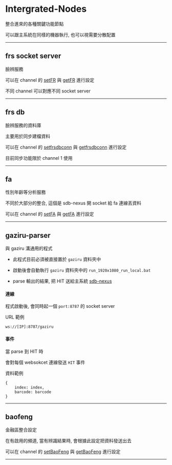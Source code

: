 
# Intergrated-Nodes

整合進來的各種關鍵功能節點

可以跟主系統在同樣的機器執行, 也可以視需要分散配置

---

## frs socket server 

臉辨服務

可以在 channel 的 [setFR](https://github.com/Org08/sdb-nexus/blob/master/docs/API/SrAPI/Channel.md#setFR) 與 [getFR](https://github.com/Org08/sdb-nexus/blob/master/docs/API/SrAPI/Channel.md#getFR) 進行設定

不同 channel 可以對應不同 socket server

---

## frs db

臉辨服務的資料庫

主要用於同步建檔資料

可以在 channel 的 [setfrsdbconn](https://github.com/Org08/sdb-nexus/blob/master/docs/API/SrAPI/Channel.md#setfrsdbconn) 與 [getfrsdbconn](https://github.com/Org08/sdb-nexus/blob/master/docs/API/SrAPI/Channel.md#getfrsdbconn) 進行設定

目前同步功能限於 channel 1 使用

---

## fa

性別年齡等分析服務

不同於大部分的整合, 這個是 sdb-nexus 開 socket 給 fa 連線丟資料

可以在 channel 的 [setFA](https://github.com/Org08/sdb-nexus/blob/master/docs/API/SrAPI/Channel.md#setFA) 與 [getFA](https://github.com/Org08/sdb-nexus/blob/master/docs/API/SrAPI/Channel.md#getFA) 進行設定

---

## gaziru-parser

與 gaziru 溝通用的程式

- 此程式目前必須被直接置於 `gaziru` 資料夾中

- 啟動後會自動執行 `gaziru` 資料夾中的 `run_1920x1080_run_local.bat`

- parse 輸出的結果, 把 HIT 送給主系統 [sdb-nexus](https://github.com/Org08/sdb-nexus/blob/master/docs/Architecture/sdb-nexus.md)

#### 連線

程式啟動後, 會同時起一個 `port:8787` 的 socket server

URL 範例

```
ws://[IP]:8787/gaziru
```

#### 事件

當 parse 到 HIT 時

會對每個 websokcet 連線發送 `HIT` 事件

資料範例

```
{
    index: index,
    barcode: barcode
}
```

---

## baofeng

金融區整合設定

在有啟用的頻道, 當有辨識結果時, 會根據此設定把資料發送出去

可以在 channel 的 [setBaoFeng](https://github.com/Org08/sdb-nexus/blob/master/docs/API/SrAPI/Channel.md#setBaoFeng) 與 [getBaoFeng](https://github.com/Org08/sdb-nexus/blob/master/docs/API/SrAPI/Channel.md#getBaoFeng) 進行設定

---
